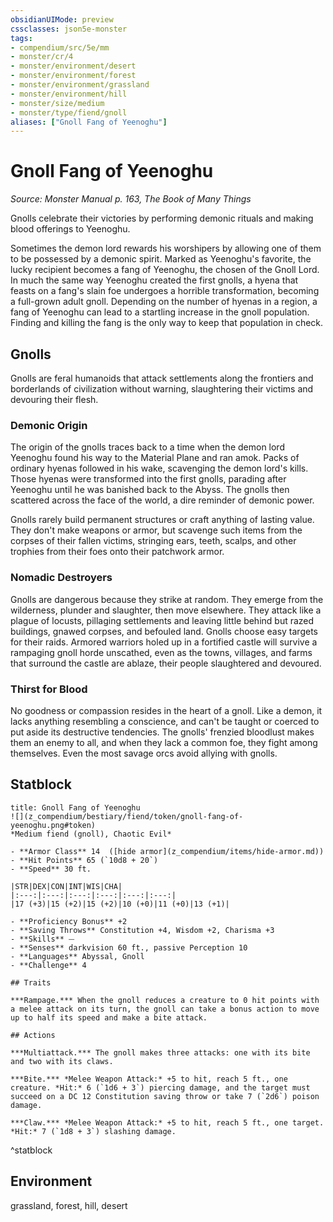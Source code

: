 ```yaml
---
obsidianUIMode: preview
cssclasses: json5e-monster
tags:
- compendium/src/5e/mm
- monster/cr/4
- monster/environment/desert
- monster/environment/forest
- monster/environment/grassland
- monster/environment/hill
- monster/size/medium
- monster/type/fiend/gnoll
aliases: ["Gnoll Fang of Yeenoghu"]
---
```

# Gnoll Fang of Yeenoghu
*Source: Monster Manual p. 163, The Book of Many Things*  

Gnolls celebrate their victories by performing demonic rituals and making blood offerings to Yeenoghu.

Sometimes the demon lord rewards his worshipers by allowing one of them to be possessed by a demonic spirit. Marked as Yeenoghu's favorite, the lucky recipient becomes a fang of Yeenoghu, the chosen of the Gnoll Lord. In much the same way Yeenoghu created the first gnolls, a hyena that feasts on a fang's slain foe undergoes a horrible transformation, becoming a full-grown adult gnoll. Depending on the number of hyenas in a region, a fang of Yeenoghu can lead to a startling increase in the gnoll population. Finding and killing the fang is the only way to keep that population in check.

## Gnolls

Gnolls are feral humanoids that attack settlements along the frontiers and borderlands of civilization without warning, slaughtering their victims and devouring their flesh.

### Demonic Origin

The origin of the gnolls traces back to a time when the demon lord Yeenoghu found his way to the Material Plane and ran amok. Packs of ordinary hyenas followed in his wake, scavenging the demon lord's kills. Those hyenas were transformed into the first gnolls, parading after Yeenoghu until he was banished back to the Abyss. The gnolls then scattered across the face of the world, a dire reminder of demonic power.

Gnolls rarely build permanent structures or craft anything of lasting value. They don't make weapons or armor, but scavenge such items from the corpses of their fallen victims, stringing ears, teeth, scalps, and other trophies from their foes onto their patchwork armor.

### Nomadic Destroyers

Gnolls are dangerous because they strike at random. They emerge from the wilderness, plunder and slaughter, then move elsewhere. They attack like a plague of locusts, pillaging settlements and leaving little behind but razed buildings, gnawed corpses, and befouled land. Gnolls choose easy targets for their raids. Armored warriors holed up in a fortified castle will survive a rampaging gnoll horde unscathed, even as the towns, villages, and farms that surround the castle are ablaze, their people slaughtered and devoured.

### Thirst for Blood

No goodness or compassion resides in the heart of a gnoll. Like a demon, it lacks anything resembling a conscience, and can't be taught or coerced to put aside its destructive tendencies. The gnolls' frenzied bloodlust makes them an enemy to all, and when they lack a common foe, they fight among themselves. Even the most savage orcs avoid allying with gnolls.

## Statblock

```ad-statblock
title: Gnoll Fang of Yeenoghu
![](z_compendium/bestiary/fiend/token/gnoll-fang-of-yeenoghu.png#token)
*Medium fiend (gnoll), Chaotic Evil*

- **Armor Class** 14  ([hide armor](z_compendium/items/hide-armor.md))
- **Hit Points** 65 (`10d8 + 20`)
- **Speed** 30 ft.

|STR|DEX|CON|INT|WIS|CHA|
|:---:|:---:|:---:|:---:|:---:|:---:|
|17 (+3)|15 (+2)|15 (+2)|10 (+0)|11 (+0)|13 (+1)|

- **Proficiency Bonus** +2
- **Saving Throws** Constitution +4, Wisdom +2, Charisma +3
- **Skills** ⏤
- **Senses** darkvision 60 ft., passive Perception 10
- **Languages** Abyssal, Gnoll
- **Challenge** 4

## Traits

***Rampage.*** When the gnoll reduces a creature to 0 hit points with a melee attack on its turn, the gnoll can take a bonus action to move up to half its speed and make a bite attack.

## Actions

***Multiattack.*** The gnoll makes three attacks: one with its bite and two with its claws.

***Bite.*** *Melee Weapon Attack:* +5 to hit, reach 5 ft., one creature. *Hit:* 6 (`1d6 + 3`) piercing damage, and the target must succeed on a DC 12 Constitution saving throw or take 7 (`2d6`) poison damage.

***Claw.*** *Melee Weapon Attack:* +5 to hit, reach 5 ft., one target. *Hit:* 7 (`1d8 + 3`) slashing damage.
```
^statblock

## Environment

grassland, forest, hill, desert